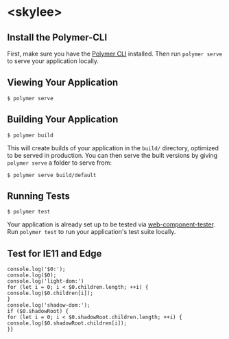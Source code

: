 # \<skylee\>



## Install the Polymer-CLI

First, make sure you have the [Polymer CLI](https://www.npmjs.com/package/polymer-cli) installed. Then run `polymer serve` to serve your application locally.

## Viewing Your Application

```
$ polymer serve
```

## Building Your Application

```
$ polymer build
```

This will create builds of your application in the `build/` directory, optimized to be served in production. You can then serve the built versions by giving `polymer serve` a folder to serve from:

```
$ polymer serve build/default
```

## Running Tests

```
$ polymer test
```

Your application is already set up to be tested via [web-component-tester](https://github.com/Polymer/web-component-tester). Run `polymer test` to run your application's test suite locally.

## Test for IE11 and Edge

```
console.log('$0:');
console.log($0);
console.log('light-dom:')
for (let i = 0; i < $0.children.length; ++i) {
console.log($0.children[i]);
}
console.log('shadow-dom:');
if ($0.shadowRoot) {
for (let i = 0; i < $0.shadowRoot.children.length; ++i) {
console.log($0.shadowRoot.children[i]);
}}
```
